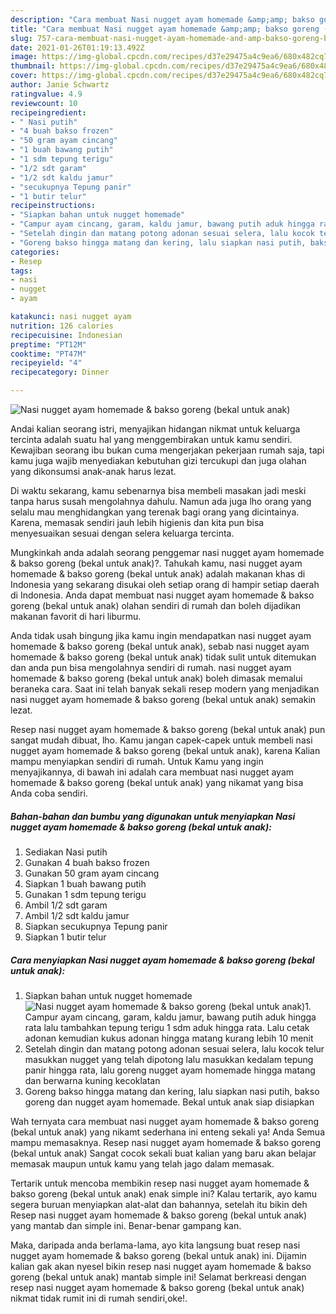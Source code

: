 ```yaml
---
description: "Cara membuat Nasi nugget ayam homemade &amp;amp; bakso goreng (bekal untuk anak) yang nikmat Untuk Jualan"
title: "Cara membuat Nasi nugget ayam homemade &amp;amp; bakso goreng (bekal untuk anak) yang nikmat Untuk Jualan"
slug: 757-cara-membuat-nasi-nugget-ayam-homemade-and-amp-bakso-goreng-bekal-untuk-anak-yang-nikmat-untuk-jualan
date: 2021-01-26T01:19:13.492Z
image: https://img-global.cpcdn.com/recipes/d37e29475a4c9ea6/680x482cq70/nasi-nugget-ayam-homemade-bakso-goreng-bekal-untuk-anak-foto-resep-utama.jpg
thumbnail: https://img-global.cpcdn.com/recipes/d37e29475a4c9ea6/680x482cq70/nasi-nugget-ayam-homemade-bakso-goreng-bekal-untuk-anak-foto-resep-utama.jpg
cover: https://img-global.cpcdn.com/recipes/d37e29475a4c9ea6/680x482cq70/nasi-nugget-ayam-homemade-bakso-goreng-bekal-untuk-anak-foto-resep-utama.jpg
author: Janie Schwartz
ratingvalue: 4.9
reviewcount: 10
recipeingredient:
- " Nasi putih"
- "4 buah bakso frozen"
- "50 gram ayam cincang"
- "1 buah bawang putih"
- "1 sdm tepung terigu"
- "1/2 sdt garam"
- "1/2 sdt kaldu jamur"
- "secukupnya Tepung panir"
- "1 butir telur"
recipeinstructions:
- "Siapkan bahan untuk nugget homemade"
- "Campur ayam cincang, garam, kaldu jamur, bawang putih aduk hingga rata lalu tambahkan tepung terigu 1 sdm aduk hingga rata. Lalu cetak adonan kemudian kukus adonan hingga matang kurang lebih 10 menit"
- "Setelah dingin dan matang potong adonan sesuai selera, lalu kocok telur masukkan nugget yang telah dipotong lalu masukkan kedalam tepung panir hingga rata, lalu goreng nugget ayam homemade hingga matang dan berwarna kuning kecoklatan"
- "Goreng bakso hingga matang dan kering, lalu siapkan nasi putih, bakso goreng dan nugget ayam homemade. Bekal untuk anak siap disiapkan"
categories:
- Resep
tags:
- nasi
- nugget
- ayam

katakunci: nasi nugget ayam 
nutrition: 126 calories
recipecuisine: Indonesian
preptime: "PT12M"
cooktime: "PT47M"
recipeyield: "4"
recipecategory: Dinner

---
```



![Nasi nugget ayam homemade &amp; bakso goreng (bekal untuk anak)](https://img-global.cpcdn.com/recipes/d37e29475a4c9ea6/680x482cq70/nasi-nugget-ayam-homemade-bakso-goreng-bekal-untuk-anak-foto-resep-utama.jpg)

Andai kalian seorang istri, menyajikan hidangan nikmat untuk keluarga tercinta adalah suatu hal yang menggembirakan untuk kamu sendiri. Kewajiban seorang ibu bukan cuma mengerjakan pekerjaan rumah saja, tapi kamu juga wajib menyediakan kebutuhan gizi tercukupi dan juga olahan yang dikonsumsi anak-anak harus lezat.

Di waktu  sekarang, kamu sebenarnya bisa membeli masakan jadi meski tanpa harus susah mengolahnya dahulu. Namun ada juga lho orang yang selalu mau menghidangkan yang terenak bagi orang yang dicintainya. Karena, memasak sendiri jauh lebih higienis dan kita pun bisa menyesuaikan sesuai dengan selera keluarga tercinta. 



Mungkinkah anda adalah seorang penggemar nasi nugget ayam homemade &amp; bakso goreng (bekal untuk anak)?. Tahukah kamu, nasi nugget ayam homemade &amp; bakso goreng (bekal untuk anak) adalah makanan khas di Indonesia yang sekarang disukai oleh setiap orang di hampir setiap daerah di Indonesia. Anda dapat membuat nasi nugget ayam homemade &amp; bakso goreng (bekal untuk anak) olahan sendiri di rumah dan boleh dijadikan makanan favorit di hari liburmu.

Anda tidak usah bingung jika kamu ingin mendapatkan nasi nugget ayam homemade &amp; bakso goreng (bekal untuk anak), sebab nasi nugget ayam homemade &amp; bakso goreng (bekal untuk anak) tidak sulit untuk ditemukan dan anda pun bisa mengolahnya sendiri di rumah. nasi nugget ayam homemade &amp; bakso goreng (bekal untuk anak) boleh dimasak memalui beraneka cara. Saat ini telah banyak sekali resep modern yang menjadikan nasi nugget ayam homemade &amp; bakso goreng (bekal untuk anak) semakin lezat.

Resep nasi nugget ayam homemade &amp; bakso goreng (bekal untuk anak) pun sangat mudah dibuat, lho. Kamu jangan capek-capek untuk membeli nasi nugget ayam homemade &amp; bakso goreng (bekal untuk anak), karena Kalian mampu menyiapkan sendiri di rumah. Untuk Kamu yang ingin menyajikannya, di bawah ini adalah cara membuat nasi nugget ayam homemade &amp; bakso goreng (bekal untuk anak) yang nikamat yang bisa Anda coba sendiri.

<!--inarticleads1-->

##### Bahan-bahan dan bumbu yang digunakan untuk menyiapkan Nasi nugget ayam homemade &amp; bakso goreng (bekal untuk anak):

1. Sediakan  Nasi putih
1. Gunakan 4 buah bakso frozen
1. Gunakan 50 gram ayam cincang
1. Siapkan 1 buah bawang putih
1. Gunakan 1 sdm tepung terigu
1. Ambil 1/2 sdt garam
1. Ambil 1/2 sdt kaldu jamur
1. Siapkan secukupnya Tepung panir
1. Siapkan 1 butir telur




<!--inarticleads2-->

##### Cara menyiapkan Nasi nugget ayam homemade &amp; bakso goreng (bekal untuk anak):

1. Siapkan bahan untuk nugget homemade
<img src="https://img-global.cpcdn.com/steps/ca271e9609725912/160x128cq70/nasi-nugget-ayam-homemade-bakso-goreng-bekal-untuk-anak-langkah-memasak-1-foto.jpg" alt="Nasi nugget ayam homemade &amp; bakso goreng (bekal untuk anak)">1. Campur ayam cincang, garam, kaldu jamur, bawang putih aduk hingga rata lalu tambahkan tepung terigu 1 sdm aduk hingga rata. Lalu cetak adonan kemudian kukus adonan hingga matang kurang lebih 10 menit
1. Setelah dingin dan matang potong adonan sesuai selera, lalu kocok telur masukkan nugget yang telah dipotong lalu masukkan kedalam tepung panir hingga rata, lalu goreng nugget ayam homemade hingga matang dan berwarna kuning kecoklatan
1. Goreng bakso hingga matang dan kering, lalu siapkan nasi putih, bakso goreng dan nugget ayam homemade. Bekal untuk anak siap disiapkan




Wah ternyata cara membuat nasi nugget ayam homemade &amp; bakso goreng (bekal untuk anak) yang nikamt sederhana ini enteng sekali ya! Anda Semua mampu memasaknya. Resep nasi nugget ayam homemade &amp; bakso goreng (bekal untuk anak) Sangat cocok sekali buat kalian yang baru akan belajar memasak maupun untuk kamu yang telah jago dalam memasak.

Tertarik untuk mencoba membikin resep nasi nugget ayam homemade &amp; bakso goreng (bekal untuk anak) enak simple ini? Kalau tertarik, ayo kamu segera buruan menyiapkan alat-alat dan bahannya, setelah itu bikin deh Resep nasi nugget ayam homemade &amp; bakso goreng (bekal untuk anak) yang mantab dan simple ini. Benar-benar gampang kan. 

Maka, daripada anda berlama-lama, ayo kita langsung buat resep nasi nugget ayam homemade &amp; bakso goreng (bekal untuk anak) ini. Dijamin kalian gak akan nyesel bikin resep nasi nugget ayam homemade &amp; bakso goreng (bekal untuk anak) mantab simple ini! Selamat berkreasi dengan resep nasi nugget ayam homemade &amp; bakso goreng (bekal untuk anak) nikmat tidak rumit ini di rumah sendiri,oke!.

